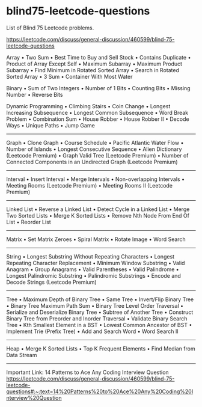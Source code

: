 # blind75-leetcode-questions
List of Blind 75 Leetcode problems.

https://leetcode.com/discuss/general-discussion/460599/blind-75-leetcode-questions

Array
•	Two Sum
•	Best Time to Buy and Sell Stock
•	Contains Duplicate
•	Product of Array Except Self
•	Maximum Subarray
•	Maximum Product Subarray
•	Find Minimum in Rotated Sorted Array
•	Search in Rotated Sorted Array
•	3 Sum
•	Container With Most Water
 
Binary
•	Sum of Two Integers
•	Number of 1 Bits
•	Counting Bits
•	Missing Number
•	Reverse Bits
 
Dynamic Programming
•	Climbing Stairs
•	Coin Change
•	Longest Increasing Subsequence
•	Longest Common Subsequence
•	Word Break Problem
•	Combination Sum
•	House Robber
•	House Robber II
•	Decode Ways
•	Unique Paths
•	Jump Game
________________________________________
Graph
•	Clone Graph
•	Course Schedule
•	Pacific Atlantic Water Flow
•	Number of Islands
•	Longest Consecutive Sequence
•	Alien Dictionary (Leetcode Premium)
•	Graph Valid Tree (Leetcode Premium)
•	Number of Connected Components in an Undirected Graph (Leetcode Premium)
________________________________________
Interval
•	Insert Interval
•	Merge Intervals
•	Non-overlapping Intervals
•	Meeting Rooms (Leetcode Premium)
•	Meeting Rooms II (Leetcode Premium)
________________________________________
Linked List
•	Reverse a Linked List
•	Detect Cycle in a Linked List
•	Merge Two Sorted Lists
•	Merge K Sorted Lists
•	Remove Nth Node From End Of List
•	Reorder List
________________________________________
Matrix
•	Set Matrix Zeroes
•	Spiral Matrix
•	Rotate Image
•	Word Search
________________________________________
String
•	Longest Substring Without Repeating Characters
•	Longest Repeating Character Replacement
•	Minimum Window Substring
•	Valid Anagram
•	Group Anagrams
•	Valid Parentheses
•	Valid Palindrome
•	Longest Palindromic Substring
•	Palindromic Substrings
•	Encode and Decode Strings (Leetcode Premium)
 ________________________________________
Tree
•	Maximum Depth of Binary Tree
•	Same Tree
•	Invert/Flip Binary Tree
•	Binary Tree Maximum Path Sum
•	Binary Tree Level Order Traversal
•	Serialize and Deserialize Binary Tree
•	Subtree of Another Tree
•	Construct Binary Tree from Preorder and Inorder Traversal
•	Validate Binary Search Tree
•	Kth Smallest Element in a BST
•	Lowest Common Ancestor of BST
•	Implement Trie (Prefix Tree)
•	Add and Search Word
•	Word Search II
 ________________________________________
Heap
•	Merge K Sorted Lists
•	Top K Frequent Elements
•	Find Median from Data Stream
 ________________________________________
Important Link:
14 Patterns to Ace Any Coding Interview Question
https://leetcode.com/discuss/general-discussion/460599/blind-75-leetcode-questions#:~:text=14%20Patterns%20to%20Ace%20Any%20Coding%20Interview%20Question


